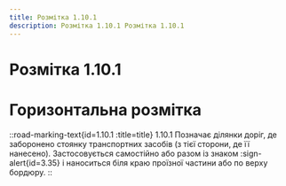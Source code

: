 ```yaml
---
title: Розмітка 1.10.1
description: Розмітка 1.10.1 Розмітка 1.10.1
---
```

# Розмітка 1.10.1
# Горизонтальна розмітка
::road-marking-text{id=1.10.1 :title=title}
1.10.1 Позначає ділянки доріг, де заборонено стоянку транспортних засобів (з тієї сторони, де її нанесено).
Застосовується самостійно або разом із знаком :sign-alert{id=3.35} і наноситься біля краю проїзної частини або по верху бордюру.
::